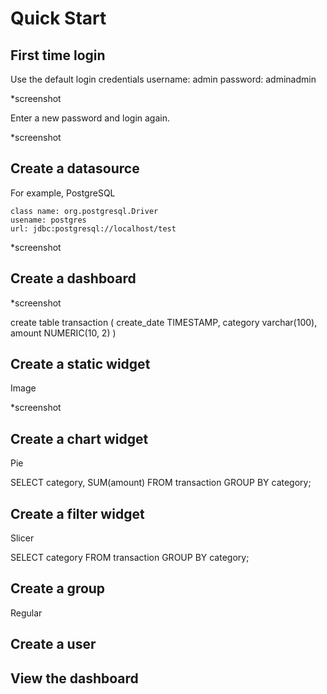 # Quick Start
  
## First time login
  Use the default login credentials
    username: admin
    password: adminadmin

  *screenshot

  Enter a new password and login again.

  *screenshot

## Create a datasource
For example, PostgreSQL

    class name: org.postgresql.Driver 
    usename: postgres
    url: jdbc:postgresql://localhost/test

*screenshot

## Create a dashboard

*screenshot

create table transaction (
	create_date TIMESTAMP,
	category varchar(100),
	amount NUMERIC(10, 2)
)

## Create a static widget

Image

*screenshot

## Create a chart widget

Pie

SELECT category, SUM(amount) FROM transaction GROUP BY category;

## Create a filter widget

Slicer

SELECT category FROM transaction GROUP BY category;

## Create a group

Regular

## Create a user



## View the dashboard